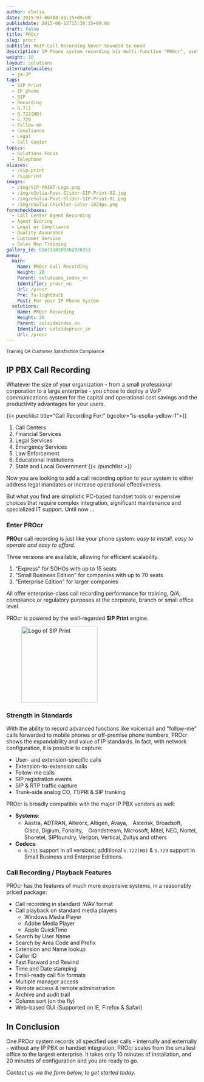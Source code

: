 ```yaml
---
author: eSolia
date: 2015-07-06T08:45:15+09:00
publishdate: 2015-08-12T15:30:15+09:00
draft: false
title: PROcr
slug: procr
subtitle: VoIP Call Recording Never Sounded So Good
description: IP Phone system recording via multi-function "PROcr", useful for training, compliance, customer service scenarios - from eSolia Inc and Powered by SIP Print.
weight: 10
layout: solutions
alternatelocales:
  - ja-JP
tags:
  - SIP Print
  - IP phone
  - SIP
  - Recording
  - G.711
  - G.722(HD)
  - G.729
  - Follow-me
  - Compliance
  - Legal
  - Call Center
topics:
  - Solutions Focus
  - Telephone
aliases:
  - /sip-print
  - /sipprint
images:
  - /img/SIP-PRINT-Logo.png
  - /img/eSolia-Post-Slider-SIP-Print-02.jpg
  - /img/eSolia-Post-Slider-SIP-Print-01.png
  - /img/eSolia-Chicklet-Color-1024px.png
formcheckboxes:
  - Call Center Agent Recording
  - Agent Scoring
  - Legal or Compliance
  - Quality Assurance
  - Customer Service
  - Sales Rep Training
gallery_id: 6167134300362928353
menu:
  main:
    Name: PROcr Call Recording
    Weight: 20
    Parent: solutions_index_en
    Identifier: procr_en
    Url: /procr
    Pre: fa-lightbulb
    Post: For your IP Phone System
  solutions:
    Name: PROcr Recording
    Weight: 20
    Parent: solsideindex_en
    Identifier: solsideprocr_en
    Url: /procr
---
```


<small>
<a class="grey lighten-3 green-text waves-effect waves-light btn">Training</a>
<a class="grey lighten-3 green-text waves-effect waves-light btn">QA</a>
<a class="grey lighten-3 green-text waves-effect waves-light btn">Customer Satisfaction</a>
<a class="grey lighten-3 green-text waves-effect waves-light btn">Compliance</a>
</small>

## IP PBX Call Recording

Whatever the size of your organization - from a small professional corporation to a large enterprise - you chose to deploy a VoIP communications system for the capital and operational cost savings and the productivity advantages for your users.

{{< punchlist title="Call Recording For:" bgcolor="is-esolia-yellow-1">}}
1. Call Centers
1. Financial Services
1. Legal Services
1. Emergency Services
1. Law Enforcement
1. Educational Institutions
1. State and Local Government
{{< /punchlist >}}

Now you are looking to add a call recording option to your system to either address legal mandates or increase operational effectiveness.

But what you find are simplistic PC-based handset tools or expensive choices that require complex integration, significant maintenance and specialized IT support. Until now ...

### Enter PROcr

**PROcr** call recording is just like your phone system: _easy to install, easy to operate and easy to afford_.

Three versions are available, allowing for efficient scalability.

1. "Express" for SOHOs with up to 15 seats
1. "Small Business Edition" for companies with up to 70 seats
1. "Enterprise Edition" for larger companies

All offer enterprise-class call recording performance for training, Q/A, compliance or regulatory purposes at the corporate, branch or small office level.

PROcr is powered by the well-regarded **SIP Print** engine.

<figure class="image-container">
<img class="materialboxed responsive-img" width="200" data-caption="SIP Print Logo" alt="Logo of SIP Print" src="/img/SIP-PRINT-Logo-2.png" >
</figure>

### Strength in Standards

With the ability to record advanced functions like voicemail and "follow-me" calls forwarded to mobile phones or off-premise phone numbers, PROcr shows the expandability and value of IP standards. In fact, with network configuration, it is possible to capture:

* User- and extension-specific calls
* Extension-to-extension calls
* Follow-me calls
* SIP registration events
* SIP & RTP traffic capture
* Trunk-side analog CO, T1/PRI & SIP trunking

PROcr is broadly compatible with the major IP PBX vendors as well:

* **Systems**:
  * Aastra, ADTRAN, Allworx, Altigen, Avaya,　Asterisk, Broadsoft, Cisco, Digium, Fonality,　Grandstream, Microsoft, Mitel, NEC, Nortel,　Shoretel, SIPfoundry, Verizon, Vertical, Zultys and others
* **Codecs**:
  * ``G.711`` support in all versions; additional ``G.722(HD)`` & ``G.729`` support in Small Business and Enterprise Editions.

### Call Recording / Playback Features

PROcr has the features of much more expensive systems, in a reasonably priced package:

* Call recording in standard .WAV format
* Call playback on standard media players
   * Windows Media Player
   * Adobe Media Player
   * Apple QuickTime
* Search by User Name
* Search by Area Code and Prefix
* Extension and Name lookup
* Caller ID
* Fast Forward and Rewind
* Time and Date stamping
* Email-ready call file formats
* Multiple manager access
* Remote access & remote administration
* Archive and audit trail
* Column sort (on the fly)
* Web-based GUI (Supported on IE, Firefox & Safari)

## In Conclusion

One PROcr system records all specified user calls - internally and externally - without any IP PBX or handset integration. PROcr scales from the smallest office to the largest enterprise. It takes only 10 minutes of installation, and 20 minutes of configuration and you are ready to go.

_Contact us via the form below, to get started today._
